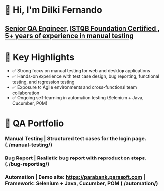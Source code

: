 # 👋 Hi, I'm Dilki Fernando
<H2><a href="https://github.com/Dilkifernando24">Senior QA Engineer</a>, <a href="https://www.linkedin.com/in/dilkifernando/">ISTQB Foundation Certified </a>,<a href="https://medium.com/@difernandov/the-evolving-role-of-a-qa-engineer-my-journey-c554ccf671ed"> 5+ years of experience in manual testing</a> </H2>

# 📌 Key Highlights
- ✅ Strong focus on manual testing for web and desktop applications
- ✅ Hands-on experience with test case design, bug reporting, functional testing, and regression testing
- ✅ Exposure to Agile environments and cross-functional team collaboration
- ✅ Ongoing self-learning in automation testing (Selenium + Java, Cucumber, POM)
  
# 📁 QA Portfolio
### <h3> Manual Testing | Structured test cases for the login page. (./manual-testing/) </h3>
### <h3> Bug Report | Realistic bug report with reproduction steps. (./bug-reporting/) </h3>
### <h3> Automation | Demo site: https://parabank.parasoft.com | Framework: Selenium + Java, Cucumber, POM (./automation/) </h3>
